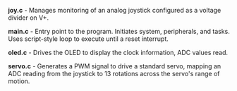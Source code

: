 **joy.c** - Manages monitoring of an analog joystick configured as a voltage divider on V+.

**main.c** - Entry point to the program.  Initiates system, peripherals, and tasks.  Uses script-style loop to execute until a reset interrupt.

**oled.c** - Drives the OLED to display the clock information, ADC values read.

**servo.c** - Generates a PWM signal to drive a standard servo, mapping an ADC reading from the joystick to 13 rotations across the servo's range of motion.
